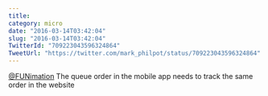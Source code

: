 ```yaml
---
title: 
category: micro
date: "2016-03-14T03:42:04"
slug: "2016-03-14T03:42:04"
TwitterId: "709223043596324864"
TweetUrl: "https://twitter.com/mark_philpot/status/709223043596324864"
---
```


[@FUNimation](https://twitter.com/FUNimation) The queue order in the mobile app
needs to track the same order in the website
